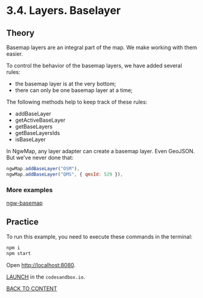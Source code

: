 # 3.4. Layers. Baselayer

## Theory

Basemap layers are an integral part of the map. We make working with them easier.

To control the behavior of the basemap layers, we have added several rules:

- the basemap layer is at the very bottom;
- there can only be one basemap layer at a time;

The following methods help to keep track of these rules:

- addBaseLayer
- getActiveBaseLayer
- getBaseLayers
- getBaseLayersIds
- isBaseLayer

In NgwMap, any layer adapter can create a basemap layer. Even GeoJSON. But we've never done that:

```javascript
ngwMap.addBaseLayer("OSM"),
ngwMap.addBaseLayer("QMS", { qmsId: 529 }),
```

### More examples

[ngw-basemap](https://code.nextgis.com/demo-examples-ngw-basemap)

## Practice

To run this example, you need to execute these commands in the terminal:

```bash
npm i
npm start
```

Open [http://localhost:8080](http://localhost:8080).

[LAUNCH](https://githubbox.com/nextgis/ngf-tutorial/tree/master/tutorials/3_4_layers_baselayer) in the `codesandbox.io`.

[BACK TO CONTENT](../../README.md)

